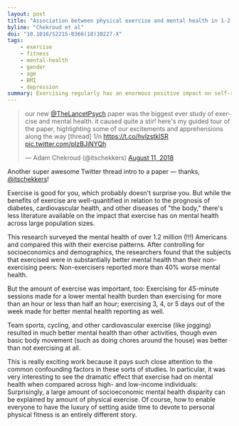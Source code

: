```yaml
---
layout: post
title: "Association between physical exercise and mental health in 1·2 million individuals in the USA between 2011 and 2015: a cross-sectional study"
byline: "Chekroud et al"
doi: "10.1016/S2215-0366(18)30227-X"
tags:
    - exercise
    - fitness
    - mental-health
    - gender
    - age
    - BMI
    - depression
summary: Exercising regularly has an enormous positive impact on self-reported mental health.
---
```


<blockquote class="twitter-tweet" data-lang="en"><p lang="en" dir="ltr">our new <a href="https://twitter.com/TheLancetPsych?ref_src=twsrc%5Etfw">@TheLancetPsych</a> paper was the biggest ever study of exercise and mental health. it caused quite a stir! here&#39;s my guided tour of the paper, highlighting some of our excitements and apprehensions along the way [thread] 1/n <a href="https://t.co/hvlzstkISR">https://t.co/hvlzstkISR</a> <a href="https://t.co/pIzBJiNYQh">pic.twitter.com/pIzBJiNYQh</a></p>&mdash; Adam Chekroud (@itschekkers) <a href="https://twitter.com/itschekkers/status/1028334835662823425?ref_src=twsrc%5Etfw">August 11, 2018</a></blockquote>
<script async src="https://platform.twitter.com/widgets.js" charset="utf-8"></script>

Another super awesome Twitter thread intro to a paper — thanks, [@itschekkers](https://twitter.com/itschekkers/)!

Exercise is good for you, which probably doesn't surprise you. But while the benefits of exercise are well-quantified in relation to the prognosis of diabetes, cardiovascular health, and other diseases of "the body," there's less literature available on the impact that exercise has on mental health across large population sizes.

This research surveyed the mental health of over 1.2 million (!!!) Americans and compared this with their exercise patterns. After controlling for socioeconomics and demographics, the researchers found that the subjects that exercised were in substantially better mental health than their non-exercising peers: Non-exercisers reported more than 40% worse mental health.

But the amount of exercise was important, too: Exercising for 45-minute sessions made for a lower mental health burden than exercising for more than an hour or less than half an hour; exercising 3, 4, or 5 days out of the week made for better mental health reporting as well.

Team sports, cycling, and other cardiovascular exercise (like jogging) resulted in much better mental health than other activities, though even basic body movement (such as doing chores around the house) was better than not exercising at all.

This is really exciting work because it pays such close attention to the common confounding factors in these sorts of studies. In particular, it was very interesting to see the dramatic effect that exercise had on mental health when compared across high- and low-income individuals: Surprisingly, a large amount of socioeconomic mental health disparity can be explained by amount of physical exercise. Of course, how to enable everyone to have the luxury of setting aside time to devote to personal physical fitness is an entirely different story.

